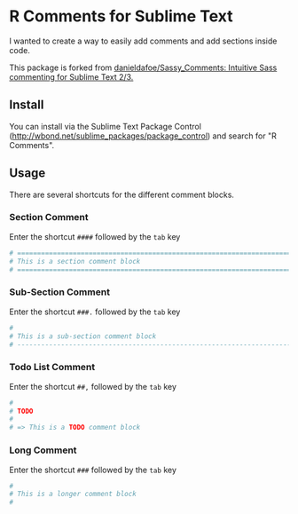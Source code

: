 R Comments for Sublime Text 
=============================================

I wanted to create a way to easily add comments and add sections inside code. 

This package is forked from [danieldafoe/Sassy_Comments: Intuitive Sass commenting for Sublime Text 2/3.](https://github.com/danieldafoe/Sassy_Comments)

## Install

You can install via the Sublime Text Package Control (http://wbond.net/sublime_packages/package_control) and search for "R Comments".

## Usage

There are several shortcuts for the different comment blocks.

### Section Comment

Enter the shortcut `####` followed by the `tab` key

``` R
# ==========================================================================
# This is a section comment block
# ==========================================================================
```

### Sub-Section Comment

Enter the shortcut `###.` followed by the `tab` key

``` R
#
# This is a sub-section comment block
# --------------------------------------------------------------------------
```

### Todo List Comment
Enter the shortcut `##,` followed by the `tab` key

``` R
#
# TODO
#
# => This is a TODO comment block
```

### Long Comment

Enter the shortcut `###` followed by the `tab` key

``` R
#
# This is a longer comment block
#
```
